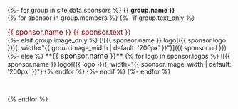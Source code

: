 {%- for group in site.data.sponsors %}
**{{ group.name }}**  
{% for sponsor in group.members %}
{%- if group.text_only %}
<div style="text-align: left; font-size: 16px; color: darkred;">{{ sponsor.name }} {{ sponsor.text }}</div>
{%- elsif group.image_only %}
[![{{ sponsor.name }} logo]({{ sponsor.logo }}){: width="{{ group.image_width | default: '200px' }}"}]({{ sponsor.url }})
{%- else %}
<span style="font-size: 16px;">**{{ sponsor.name }}**</span>
{% for logo in sponsor.logos %}
![{{ sponsor.name }} logo]({{ logo }}){: width="{{ sponsor.image_width | default: '200px' }}"} 
{% endfor %}
{%- endif %}
{%- endfor %}

&nbsp;

{% endfor %}